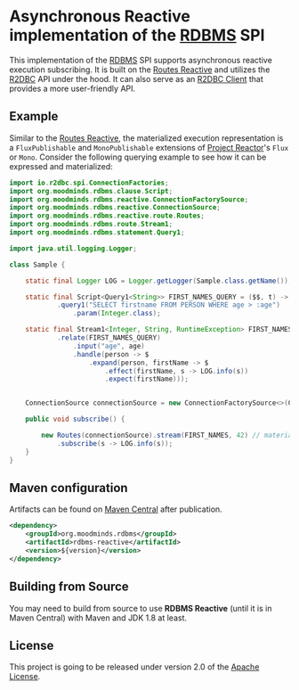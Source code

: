 # Asynchronous Reactive implementation of the [RDBMS](https://github.com/MoodMinds/rdbms) SPI

This implementation of the [RDBMS](https://github.com/MoodMinds/rdbms) SPI supports asynchronous reactive execution subscribing.
It is built on the [Routes Reactive](https://github.com/MoodMinds/routes-reactive) and utilizes the [R2DBC](https://r2dbc.io)
API under the hood. It can also serve as an [R2DBC Client](https://r2dbc.io/clients/) that provides a more user-friendly API.

## Example

Similar to the [Routes Reactive](https://github.com/MoodMinds/routes-reactive), the materialized execution representation
is a `FluxPublishable` and `MonoPublishable` extensions of [Project Reactor](https://projectreactor.io)'s `Flux` or `Mono`. Consider the following querying example
to see how it can be expressed and materialized:

```java
import io.r2dbc.spi.ConnectionFactories;
import org.moodminds.rdbms.clause.Script;
import org.moodminds.rdbms.reactive.ConnectionFactorySource;
import org.moodminds.rdbms.reactive.ConnectionSource;
import org.moodminds.rdbms.reactive.route.Routes;
import org.moodminds.rdbms.route.Stream1;
import org.moodminds.rdbms.statement.Query1;

import java.util.logging.Logger;

class Sample {

    static final Logger LOG = Logger.getLogger(Sample.class.getName());

    static final Script<Query1<String>> FIRST_NAMES_QUERY = ($$, t) -> $$
            .query1("SELECT firstname FROM PERSON WHERE age > :age")
                .param(Integer.class);

    static final Stream1<Integer, String, RuntimeException> FIRST_NAMES = ($, age) -> $
            .relate(FIRST_NAMES_QUERY)
                .input("age", age)
                .handle(person -> $
                    .expand(person, firstName -> $
                        .effect(firstName, s -> LOG.info(s))
                        .expect(firstName)));


    ConnectionSource connectionSource = new ConnectionFactorySource<>(ConnectionFactories.get("r2dbc:h2:mem:test"));

    public void subscribe() {

        new Routes(connectionSource).stream(FIRST_NAMES, 42) // materialize to FluxEmittable<String, RuntimeException>
            .subscribe(s -> LOG.info(s));
    }
}
```

## Maven configuration

Artifacts can be found on [Maven Central](https://search.maven.org/) after publication.

```xml
<dependency>
    <groupId>org.moodminds.rdbms</groupId>
    <artifactId>rdbms-reactive</artifactId>
    <version>${version}</version>
</dependency>
```

## Building from Source

You may need to build from source to use **RDBMS Reactive** (until it is in Maven Central) with Maven and JDK 1.8 at least.

## License
This project is going to be released under version 2.0 of the [Apache License][l].

[l]: https://www.apache.org/licenses/LICENSE-2.0